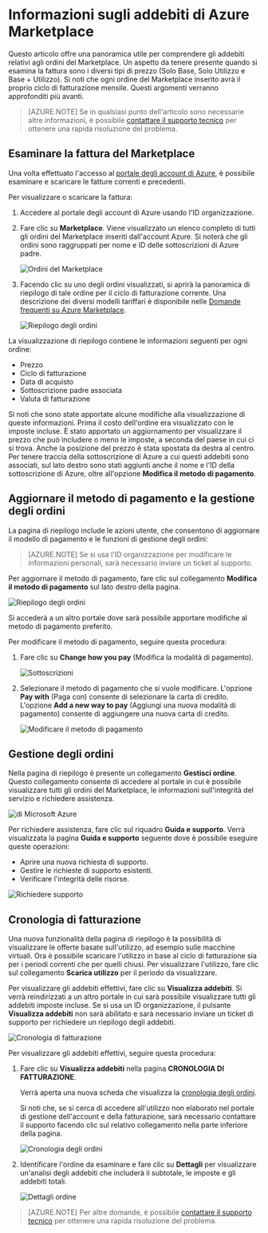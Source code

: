 <properties
	pageTitle="Informazioni sugli addebiti di Azure Marketplace | Microsoft Azure"
	description="Descrive gli addebiti relativi agli ordini del Marketplace."
	services=""
	documentationCenter=""
	authors="JiangChen79"
	manager="felixwu"
	editor=""
	tags="billing"
	/>

<tags
	ms.service="billing"
	ms.workload="na"
	ms.tgt_pltfrm="na"
	ms.devlang="na"
	ms.topic="article"
	ms.date="08/17/2016"
	ms.author="cjiang"/>

# Informazioni sugli addebiti di Azure Marketplace
Questo articolo offre una panoramica utile per comprendere gli addebiti relativi agli ordini del Marketplace. Un aspetto da tenere presente quando si esamina la fattura sono i diversi tipi di prezzo (Solo Base, Solo Utilizzo e Base + Utilizzo). Si noti che ogni ordine del Marketplace inserito avrà il proprio ciclo di fatturazione mensile. Questi argomenti verranno approfonditi più avanti.

> [AZURE.NOTE] Se in qualsiasi punto dell'articolo sono necessarie altre informazioni, è possibile [contattare il supporto tecnico](https://portal.azure.com/?#blade/Microsoft_Azure_Support/HelpAndSupportBlade) per ottenere una rapida risoluzione del problema.

## Esaminare la fattura del Marketplace
Una volta effettuato l'accesso al [portale degli account di Azure](https://account.windowsazure.com/subscriptions/), è possibile esaminare e scaricare le fatture correnti e precedenti.

Per visualizzare o scaricare la fattura:

1. Accedere al portale degli account di Azure usando l'ID organizzazione.
2. Fare clic su **Marketplace**. Viene visualizzato un elenco completo di tutti gli ordini del Marketplace inseriti dall'account Azure. Si noterà che gli ordini sono raggruppati per nome e ID delle sottoscrizioni di Azure padre.

	![Ordini del Marketplace](./media/billing-understand-your-azure-marketplace-charges/marketplace-orders.png)

3. Facendo clic su uno degli ordini visualizzati, si aprirà la panoramica di riepilogo di tale ordine per il ciclo di fatturazione corrente. Una descrizione dei diversi modelli tariffari è disponibile nelle [Domande frequenti su Azure Marketplace](https://azure.microsoft.com/marketplace/faq/).

	![Riepilogo degli ordini](./media/billing-understand-your-azure-marketplace-charges/order-summary.png)

La visualizzazione di riepilogo contiene le informazioni seguenti per ogni ordine:
- Prezzo
- Ciclo di fatturazione
- Data di acquisto
- Sottoscrizione padre associata
- Valuta di fatturazione

Si noti che sono state apportate alcune modifiche alla visualizzazione di queste informazioni. Prima il costo dell'ordine era visualizzato con le imposte incluse. È stato apportato un aggiornamento per visualizzare il prezzo che può includere o meno le imposte, a seconda del paese in cui ci si trova. Anche la posizione del prezzo è stata spostata da destra al centro. Per tenere traccia della sottoscrizione di Azure a cui questi addebiti sono associati, sul lato destro sono stati aggiunti anche il nome e l'ID della sottoscrizione di Azure, oltre all'opzione **Modifica il metodo di pagamento**.

## Aggiornare il metodo di pagamento e la gestione degli ordini
La pagina di riepilogo include le azioni utente, che consentono di aggiornare il modello di pagamento e le funzioni di gestione degli ordini:

> [AZURE.NOTE] Se si usa l'ID organizzazione per modificare le informazioni personali, sarà necessario inviare un ticket al supporto.

Per aggiornare il metodo di pagamento, fare clic sul collegamento **Modifica il metodo di pagamento** sul lato destro della pagina.

![Riepilogo degli ordini](./media/billing-understand-your-azure-marketplace-charges/order-summary.png)

Si accederà a un altro portale dove sarà possibile apportare modifiche al metodo di pagamento preferito.

Per modificare il metodo di pagamento, seguire questa procedura:

1. Fare clic su **Change how you pay** (Modifica la modalità di pagamento).

	![Sottoscrizioni](./media/billing-understand-your-azure-marketplace-charges/subscriptions.jpg)

2. Selezionare il metodo di pagamento che si vuole modificare. L'opzione **Pay with** (Paga con) consente di selezionare la carta di credito. L'opzione **Add a new way to pay** (Aggiungi una nuova modalità di pagamento) consente di aggiungere una nuova carta di credito.

	![Modificare il metodo di pagamento](./media/billing-understand-your-azure-marketplace-charges/change-payment-method.jpg)

## Gestione degli ordini
Nella pagina di riepilogo è presente un collegamento **Gestisci ordine**. Questo collegamento consente di accedere al portale in cui è possibile visualizzare tutti gli ordini del Marketplace, le informazioni sull'integrità del servizio e richiedere assistenza.

![di Microsoft Azure](./media/billing-understand-your-azure-marketplace-charges/portal.jpg)

Per richiedere assistenza, fare clic sul riquadro **Guida e supporto**. Verrà visualizzata la pagina **Guida e supporto** seguente dove è possibile eseguire queste operazioni:
- Aprire una nuova richiesta di supporto.
- Gestire le richieste di supporto esistenti.
- Verificare l'integrità delle risorse.

![Richiedere supporto](./media/billing-understand-your-azure-marketplace-charges/request-support.jpg)

## Cronologia di fatturazione
Una nuova funzionalità della pagina di riepilogo è la possibilità di visualizzare le offerte basate sull'utilizzo, ad esempio sulle macchine virtuali. Ora è possibile scaricare l'utilizzo in base al ciclo di fatturazione sia per i periodi correnti che per quelli chiusi. Per visualizzare l'utilizzo, fare clic sul collegamento **Scarica utilizzo** per il periodo da visualizzare.

Per visualizzare gli addebiti effettivi, fare clic su **Visualizza addebiti**. Si verrà reindirizzati a un altro portale in cui sarà possibile visualizzare tutti gli addebiti imposte incluse. Se si usa un ID organizzazione, il pulsante **Visualizza addebiti** non sarà abilitato e sarà necessario inviare un ticket di supporto per richiedere un riepilogo degli addebiti.

![Cronologia di fatturazione](./media/billing-understand-your-azure-marketplace-charges/billing-history.png)

Per visualizzare gli addebiti effettivi, seguire questa procedura:

1. Fare clic su **Visualizza addebiti** nella pagina **CRONOLOGIA DI FATTURAZIONE**.

	Verrà aperta una nuova scheda che visualizza la [cronologia degli ordini](https://account.microsoft.com/billing/orders#/).

    Si noti che, se si cerca di accedere all'utilizzo non elaborato nel portale di gestione dell'account e della fatturazione, sarà necessario contattare il supporto facendo clic sul relativo collegamento nella parte inferiore della pagina.

	![Cronologia degli ordini](./media/billing-understand-your-azure-marketplace-charges/order-history.jpg)

2. Identificare l'ordine da esaminare e fare clic su **Dettagli** per visualizzare un'analisi degli addebiti che includerà il subtotale, le imposte e gli addebiti totali.

	![Dettagli ordine](./media/billing-understand-your-azure-marketplace-charges/order-details.jpg)

> [AZURE.NOTE] Per altre domande, è possibile [contattare il supporto tecnico](https://portal.azure.com/?#blade/Microsoft_Azure_Support/HelpAndSupportBlade) per ottenere una rapida risoluzione del problema.

<!---HONumber=AcomDC_0928_2016-->